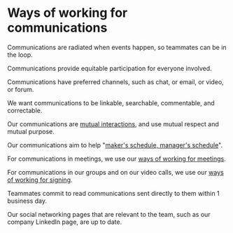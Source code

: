 # Ways of working for communications

Communications are radiated when events happen, so teammates can be in the loop.

Communications provide equitable participation for everyone involved.

Communications have preferred channels, such as chat, or email, or video, or forum.

We want communications to be linkable, searchable, commentable, and correctable.

Our communications are [mutual interactions](../mutual/index.md), and use mutual respect and mutual purpose.

Our communications aim to help "[maker's schedule, manager's schedule](../makers-schedule-managers-schedule-by-paul-graham.md)".

For communications in meetings, we use our [ways of working for meetings](../signing/index.md).

For communications in our groups and on our video calls, we use our [ways of working for signing](../signing/index.md).

Teammates commit to read communications sent directly to them within 1 business day.

Our social networking pages that are relevant to the team, such as our company LinkedIn page, are up to date.
